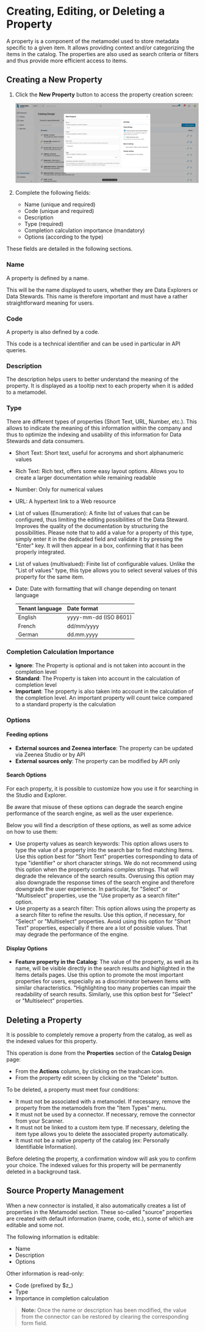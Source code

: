 # Creating, Editing, or Deleting a Property

A property is a component of the metamodel used to store metadata specific to a given item. It allows providing context and/or categorizing the items in the catalog. The properties are also used as search criteria or filters and thus provide more efficient access to items.

## Creating a New Property

1. Click the **New Property** button to access the property creation screen:

    ![](./images/zeenea-property-new.png)

2. Complete the following fields: 

     * Name (unique and required)
     * Code (unique and required)
     * Description
     * Type (required)
     * Completion calculation importance (mandatory)
     * Options (according to the type)

These fields are detailed in the following sections.

### Name

A property is defined by a name.  

This will be the name displayed to users, whether they are Data Explorers or Data Stewards. This name is therefore important and must have a rather straightforward meaning for users.

### Code

A property is also defined by a code.  

This code is a technical identifier and can be used in particular in API queries.

### Description

The description helps users to better understand the meaning of the property. It is displayed as a tooltip next to each property when it is added to a metamodel. 

### Type

There are different types of properties (Short Text, URL, Number, etc.). This allows to indicate the meaning of this information within the company and thus to optimize the indexing and usability of this information for Data Stewards and data consumers. 

* Short Text: Short text, useful for acronyms and short alphanumeric values
* Rich Text: Rich text, offers some easy layout options. Allows you to create a larger documentation while remaining readable
* Number: Only for numerical values
* URL: A hypertext link to a Web resource
* List of values (Enumeration): A finite list of values that can be configured, thus limiting the editing possibilities of the Data Steward. Improves the quality of the documentation by structuring the possibilities. Please note that to add a value for a property of this type, simply enter it in the dedicated field and validate it by pressing the "Enter" key. It will then appear in a box, confirming that it has been properly integrated.
* List of values (multivalued): Finite list of configurable values. Unlike the "List of values" type, this type allows you to select several values of this property for the same item.
* Date: Date with formatting that will change depending on tenant language

  | Tenant language | Date format |
  | :--- | :--- |
  | English | yyyy-mm-dd (ISO 8601) | 
  | French | dd/mm/yyyy |
  | German | dd.mm.yyyy |

### Completion Calculation Importance

* **Ignore**: The Property is optional and is not taken into account in the completion level
* **Standard**: The Property is taken into account in the calculation of completion level
* **Important**: The property is also taken into account in the calculation of the completion level. An important property will count twice compared to a standard property is the calculation

### Options

#### Feeding options
* **External sources and Zeenea interface**: The property can be updated via Zeenea Studio or by API
* **External sources only**: The property can be modified by API only

#### Search Options

For each property, it is possible to customize how you use it for searching in the Studio and Explorer.

Be aware that misuse of these options can degrade the search engine performance of the search engine, as well as the user experience.

Below you will find a description of these options, as well as some advice on how to use them:

* Use property values as search keywords: This option allows users to type the value of a property into the search bar to find matching Items. Use this option best for "Short Text" properties corresponding to data of type "identifier" or short character strings. We do not recommend using this option when the property contains complex strings. That will degrade the relevance of the search results. Overusing this option may also downgrade the response times of the search engine and therefore downgrade the user experience. In particular, for "Select" or "Multiselect" properties, use the "Use property as a search filter" option.
* Use property as a search filter: This option allows using the property as a search filter to refine the results. Use this option, if necessary, for "Select" or "Multiselect" properties. Avoid using this option for "Short Text" properties, especially if there are a lot of possible values. That may degrade the performance of the engine.

#### Display Options

* **Feature property in the Catalog**: The value of the property, as well as its name, will be visible directly in the search results and highlighted in the Items details pages. Use this option to promote the most important properties for users, especially as a discriminator between Items with similar characteristics. "Highlighting too many properties can impair the readability of search results. Similarly, use this option best for "Select" or "Multiselect" properties.

## Deleting a Property

It is possible to completely remove a property from the catalog, as well as the indexed values for this property.

This operation is done from the **Properties** section of the **Catalog Design** page:

* From the **Actions** column, by clicking on the trashcan icon.
* From the property edit screen by clicking on the "Delete" button.

To be deleted, a property must meet four conditions:

* It must not be associated with a metamodel. If necessary, remove the property from the metamodels from the "Item Types" menu.
* It must not be used by a connector. If necessary, remove the connector from your Scanner.
* It must not be linked to a custom item type. If necessary, deleting the item type allows you to delete the associated property automatically.
* It must not be a native property of the catalog (ex: Personally Identifiable Information).

Before deleting the property, a confirmation window will ask you to confirm your choice. The indexed values for this property will be permanently deleted in a background task.

## Source Property Management

When a new connector is installed, it also automatically creates a list of properties in the Metamodel section. These so-called "source" properties are created with default information (name, code, etc.), some of which are editable and some not.

The following information is editable: 

* Name
* Description
* Options

Other information is read-only: 

* Code (prefixed by $z_)
* Type
* Importance in completion calculation

> **Note:** Once the name or description has been modified, the value from the connector can be restored by clearing the corresponding form field.
 